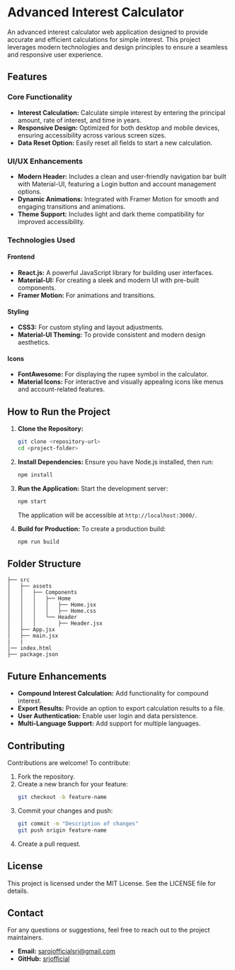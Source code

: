 # Advanced Interest Calculator

An advanced interest calculator web application designed to provide accurate and efficient calculations for simple interest. This project leverages modern technologies and design principles to ensure a seamless and responsive user experience.

## Features

### Core Functionality
- **Interest Calculation:** Calculate simple interest by entering the principal amount, rate of interest, and time in years.
- **Responsive Design:** Optimized for both desktop and mobile devices, ensuring accessibility across various screen sizes.
- **Data Reset Option:** Easily reset all fields to start a new calculation.

### UI/UX Enhancements
- **Modern Header:** Includes a clean and user-friendly navigation bar built with Material-UI, featuring a Login button and account management options.
- **Dynamic Animations:** Integrated with Framer Motion for smooth and engaging transitions and animations.
- **Theme Support:** Includes light and dark theme compatibility for improved accessibility.

### Technologies Used

#### Frontend
- **React.js:** A powerful JavaScript library for building user interfaces.
- **Material-UI:** For creating a sleek and modern UI with pre-built components.
- **Framer Motion:** For animations and transitions.

#### Styling
- **CSS3:** For custom styling and layout adjustments.
- **Material-UI Theming:** To provide consistent and modern design aesthetics.

#### Icons
- **FontAwesome:** For displaying the rupee symbol in the calculator.
- **Material Icons:** For interactive and visually appealing icons like menus and account-related features.

## How to Run the Project

1. **Clone the Repository:**
   ```bash
   git clone <repository-url>
   cd <project-folder>
   ```

2. **Install Dependencies:**
   Ensure you have Node.js installed, then run:
   ```bash
   npm install
   ```

3. **Run the Application:**
   Start the development server:
   ```bash
   npm start
   ```
   The application will be accessible at `http://localhost:3000/`.

4. **Build for Production:**
   To create a production build:
   ```bash
   npm run build
   ```

## Folder Structure
```
├── src
│   ├── assets
│   │   ├── Components
│   │   │   ├── Home
│   │   │   │   ├── Home.jsx
│   │   │   │   ├── Home.css
│   │   │   └── Header
│   │   │       ├── Header.jsx
│   ├── App.jsx
│   ├── main.jsx
|   |
│── index.html
├── package.json
```

## Future Enhancements
- **Compound Interest Calculation:** Add functionality for compound interest.
- **Export Results:** Provide an option to export calculation results to a file.
- **User Authentication:** Enable user login and data persistence.
- **Multi-Language Support:** Add support for multiple languages.

## Contributing
Contributions are welcome! To contribute:
1. Fork the repository.
2. Create a new branch for your feature:
   ```bash
   git checkout -b feature-name
   ```
3. Commit your changes and push:
   ```bash
   git commit -m "Description of changes"
   git push origin feature-name
   ```
4. Create a pull request.

## License
This project is licensed under the MIT License. See the LICENSE file for details.

## Contact
For any questions or suggestions, feel free to reach out to the project maintainers.

- **Email:** sarojofficialsrj@gmail.com
- **GitHub:** [srjofficial](https://github.com/srjofficial)

